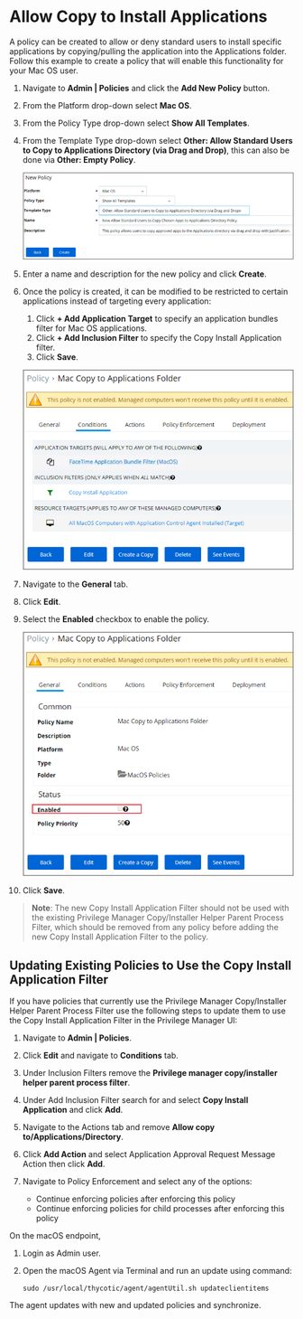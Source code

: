 [title]: # (Allow Copy to Install Applications)
[tags]: # (standard user, policy, macOS)
[priority]: # (2)
# Allow Copy to Install Applications

A policy can be created to allow or deny standard users to install specific applications by copying/pulling the application into the Applications folder. Follow this example to create a policy that will enable this functionality for your Mac OS user.

1. Navigate to __Admin | Policies__ and click the __Add New Policy__ button.
1. From the Platform drop-down select __Mac OS__.
1. From the Policy Type drop-down select __Show All Templates__.
1. From the Template Type drop-down select __Other: Allow Standard Users to Copy to Applications Directory (via Drag and Drop)__, this can also be done via __Other: Empty Policy__.

   ![Add Allow Standard Users to Copy to Application Directory (via Drag and Drop)](images/mac/copy_drag_drop.png)
1. Enter a name and description for the new policy and click __Create__.
1. Once the policy is created, it can be modified to be restricted to certain applications instead of targeting every application:
   1. Click __+ Add Application Target__ to specify an application bundles filter for Mac OS applications.
   1. Click __+ Add Inclusion Filter__ to specify the Copy Install Application filter.
   1. Click __Save__.

   ![Example allow copy/drag application to applications folder](images/mac/allow_copy_conditions_20190510.png)
1. Navigate to the __General__ tab.
1. Click __Edit__.
1. Select the __Enabled__ checkbox to enable the policy.

   ![Enable the Copy Install Application policy](images/mac/allow_copy_enable_20190510.png)
1. Click __Save__.

>**Note**:
>The new Copy Install Application Filter should not be used with the existing Privilege Manager Copy/Installer Helper Parent Process Filter, which should be removed from any policy before adding the new Copy Install Application Filter to the policy.

## Updating Existing Policies to Use the Copy Install Application Filter

If you have policies that currently use the Privilege Manager Copy/Installer Helper Parent Process Filter use the following steps to update them to use the Copy Install Application Filter in the Privilege Manager UI:

1. Navigate to __Admin | Policies__.
1. Click __Edit__ and navigate to __Conditions__ tab.
1. Under Inclusion Filters remove the __Privilege manager copy/installer helper parent process filter__.
1. Under Add Inclusion Filter search for and select __Copy Install Application__ and click __Add__.
1. Navigate to the Actions tab and remove __Allow copy to/Applications/Directory__.
1. Click __Add Action__ and select Application Approval Request Message Action then click __Add__.
1. Navigate to Policy Enforcement and select any of the options:

   * Continue enforcing policies after enforcing this policy
   * Continue enforcing policies for child processes after enforcing this policy

On the macOS endpoint,

1. Login as Admin user.
1. Open the macOS Agent via Terminal and run an update using command:

   ```shell
   sudo /usr/local/thycotic/agent/agentUtil.sh updateclientitems
   ```

The agent updates with new and updated policies and synchronize.